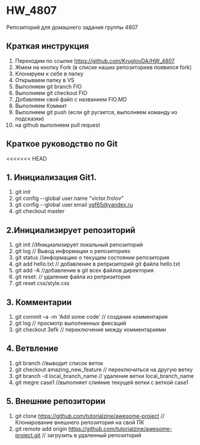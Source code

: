 # HW_4807
Репозиторий для домашнего задания группы 4807

## Краткая инструкция
1. Переходим по ссылке https://github.com/KruglovDA/HW_4807
2. Жмем на кнопку Fork (в списке наших репозиториев появился fork)
3. Клонируем к себе в папку
4. Открываем папку в VS
5. Выполняем git branch FIO
6. Выполняем git checkout FIO
7. Добавляем свой файл с названием FIO.MD
8. Выполняем Коммит
9. Выполняем git push (если git ругается, выполняем команду из подсказки)
10. на github выполняем pull request

## Краткое руководство по Git
<<<<<<< HEAD
## 1. Инициализация Git1. 
1. git init
2. git config --global user.name "victor.frolov"
3. git config --global user.email vgf65@yandex.ru
4. git checkout master

## 2.Инициализирует  репозиторий
1. git init //Инициализирует локальный репозиторий
2. git log  // Вывод информации о репозиториях
3. git status //информацию о текущем состоянии репозитория
4. git add  hello.txt  // добавление в репризиторий  git файла  hello.txt
5. git add -A  //добавление в git всех файлов  директория
6. git reset: // удаление файла из репризитория
7. git reset css/style.css 
## 
## 3. Комментарии
1. git commit –a -m 'Add some code' // создание комментария  
2. git log  // просмотр  выполненных фиксаций
3. git checkout  3efk // переключение между комментариями
##  4. Ветвление
1. git branch //выводит список веток
2. git checkout amazing_new_feature // переключиться на другую ветку
3. git branch -d local_branch_name // удаление ветки local_branch_name
4. git megre case1  //выполняет слияние текущей ветки с веткой case1
## 5. Внешние репозитории
1. git clone https://github.com/tutorialzine/awesome-project // Клонирование внешнего репозитория на свой ПК
2. git remote add origin https://github.com/tutorialzine/awesome-project.git // загрузить в удаленный репозиторий







